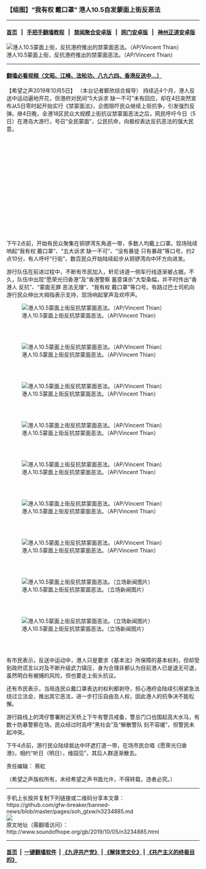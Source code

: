 ### 【组图】“我有权 戴口罩” 港人10.5自发蒙面上街反恶法
------------------------

#### [首页](https://github.com/gfw-breaker/banned-news/blob/master/README.md) &nbsp;&nbsp;|&nbsp;&nbsp; [手把手翻墙教程](https://github.com/gfw-breaker/guides/wiki) &nbsp;&nbsp;|&nbsp;&nbsp; [禁闻聚合安卓版](https://github.com/gfw-breaker/bn-android) &nbsp;&nbsp;|&nbsp;&nbsp; [网门安卓版](https://github.com/oGate2/oGate) &nbsp;&nbsp;|&nbsp;&nbsp; [神州正道安卓版](https://github.com/SzzdOgate/update) 



<div class="zhidingtu">
 <div class="ar-wrap-3x2">
  <img alt="港人10.5蒙面上街，反抗港府推出的禁蒙面恶法。（AP/Vincent Thian）" class="ar-wrap-inside-fill" src="http://img.soundofhope.org/2019/10/ap1-600x400.jpeg"/>
 </div>
 <div class="caption">
  港人10.5蒙面上街，反抗港府推出的禁蒙面恶法。（AP/Vincent Thian）
 </div>
</div>
<hr/>


#### [翻墙必看视频（文昭、江峰、法轮功、八九六四、香港反送中...）](https://github.com/gfw-breaker/banned-news/blob/master/pages/links.md)

<div class="content">
 <p>
  <span class="content-info-date">
   【希望之声2019年10月5日】
  </span>
  <span class="content-info-type">
   （本台记者鄭欣综合报导）
  </span>
  持续近4个月，港人反送中运动遍地开花，但港府对民间“5大诉求 缺一不可”未有回应，却在4日突然宣布从5日零时起开始实行《禁蒙面法》，企图阻吓民众继续上街抗争，引发强烈反弹。继4日晚，全港18区民众大规模上街抗议禁蒙面恶法之后，网民呼吁今日（5日）在港岛大游行，号召“全民蒙面”，公民抗命，向极权表达反抗恶法的强大民意。
 </p>
 <div class="widget ad-300x250 ad-ecf">
  <!-- ZW30 Post Embed 300x250 1 -->
  <ins class="adsbygoogle" data-ad-client="ca-pub-1519518652909441" data-ad-slot="9768754376" style="display:inline-block;width:300px;height:250px">
  </ins>
 </div>
 <p>
  下午2点前，开始有民众聚集在铜锣湾东角道一带，多数人均戴上口罩。现场陆续响起“我有权 戴口罩”、“五大诉求 缺一不可”、“没有暴徒 只有暴政”等口号。约2点10分，有人呼吁“行街”，数百民众开始陆续起步从铜锣湾向中环方向进发。
 </p>
 <p>
  游行队伍在前进过程中，不断有市民加入，轩尼诗道一侧车行线逐渐被占据。不久，队伍中出现“愿荣光归香港”及“香港警察 蓄意谋杀”大型条幅，并不时传出“香港人 反抗”、“蒙面无罪 恶法无理”、“我有权 戴口罩”等口号。有路过巴士司机向游行民众伸出大拇指表示支持，现场响起掌声及欢呼声。
 </p>
 <figure class="wp-caption aligncenter img-width-m" id="attachment_3234942">
  <img alt="港人10.5蒙面上街反抗禁蒙面恶法。（AP/Vincent Thian）" class="wp-image-3234942 size-medium" src="http://img.soundofhope.org/2019/10/ap1-600x400.jpeg" srcset="http://img.soundofhope.org/2019/10/ap1-600x400.jpeg 600w, http://img.soundofhope.org/2019/10/ap1-768x511.jpeg 768w, http://img.soundofhope.org/2019/10/ap1-180x120.jpeg 180w, http://img.soundofhope.org/2019/10/ap1-366x244.jpeg 366w, http://img.soundofhope.org/2019/10/ap1.jpeg 1000w">
   <br/><figcaption class="wp-caption-text">
    港人10.5蒙面上街反抗禁蒙面恶法。（AP/Vincent Thian）
   </figcaption><br/>
  </img>
 </figure><br/>
 <figure class="wp-caption aligncenter img-width-m" id="attachment_3234945">
  <img alt="港人10.5蒙面上街反抗禁蒙面恶法。（AP/Vincent Thian）" class="wp-image-3234945 size-medium" src="http://img.soundofhope.org/2019/10/ap2-600x400.jpeg" srcset="http://img.soundofhope.org/2019/10/ap2-600x400.jpeg 600w, http://img.soundofhope.org/2019/10/ap2-768x511.jpeg 768w, http://img.soundofhope.org/2019/10/ap2-180x120.jpeg 180w, http://img.soundofhope.org/2019/10/ap2-366x244.jpeg 366w, http://img.soundofhope.org/2019/10/ap2.jpeg 1000w">
   <br/><figcaption class="wp-caption-text">
    港人10.5蒙面上街反抗禁蒙面恶法。（AP/Vincent Thian）
   </figcaption><br/>
  </img>
 </figure><br/>
 <figure class="wp-caption aligncenter img-width-m" id="attachment_3234948">
  <img alt="港人10.5蒙面上街反抗禁蒙面恶法。（AP/Vincent Thian）" class="wp-image-3234948 size-medium" src="http://img.soundofhope.org/2019/10/ap3-600x400.jpeg" srcset="http://img.soundofhope.org/2019/10/ap3-600x400.jpeg 600w, http://img.soundofhope.org/2019/10/ap3-768x511.jpeg 768w, http://img.soundofhope.org/2019/10/ap3-180x120.jpeg 180w, http://img.soundofhope.org/2019/10/ap3-366x244.jpeg 366w, http://img.soundofhope.org/2019/10/ap3.jpeg 1000w">
   <br/><figcaption class="wp-caption-text">
    港人10.5蒙面上街反抗禁蒙面恶法。（AP/Vincent Thian）
   </figcaption><br/>
  </img>
 </figure><br/>
 <figure class="wp-caption aligncenter img-width-m" id="attachment_3234951">
  <img alt="港人10.5蒙面上街反抗禁蒙面恶法。（AP/Vincent Thian）" class="wp-image-3234951 size-medium" src="http://img.soundofhope.org/2019/10/ap4-600x400.jpeg" srcset="http://img.soundofhope.org/2019/10/ap4-600x400.jpeg 600w, http://img.soundofhope.org/2019/10/ap4-768x512.jpeg 768w, http://img.soundofhope.org/2019/10/ap4-180x120.jpeg 180w, http://img.soundofhope.org/2019/10/ap4-366x244.jpeg 366w, http://img.soundofhope.org/2019/10/ap4.jpeg 800w"/>
  <br/><figcaption class="wp-caption-text">
   港人10.5蒙面上街反抗禁蒙面恶法。（AP/Vincent Thian）
  </figcaption><br/>
 </figure><br/>
 <figure class="wp-caption aligncenter img-width-m" id="attachment_3234954">
  <img alt="港人10.5蒙面上街反抗禁蒙面恶法。（AP/Vincent Thian）" class="wp-image-3234954 size-medium" src="http://img.soundofhope.org/2019/10/ap5-600x400.jpeg" srcset="http://img.soundofhope.org/2019/10/ap5-600x400.jpeg 600w, http://img.soundofhope.org/2019/10/ap5-768x511.jpeg 768w, http://img.soundofhope.org/2019/10/ap5-180x120.jpeg 180w, http://img.soundofhope.org/2019/10/ap5-366x244.jpeg 366w, http://img.soundofhope.org/2019/10/ap5.jpeg 1000w"/>
  <br/><figcaption class="wp-caption-text">
   港人10.5蒙面上街反抗禁蒙面恶法。（AP/Vincent Thian）
  </figcaption><br/>
 </figure><br/>
 <figure class="wp-caption aligncenter img-width-m" id="attachment_3234957">
  <img alt="港人10.5蒙面上街反抗禁蒙面恶法。（AP/Vincent Thian）" class="wp-image-3234957 size-medium" src="http://img.soundofhope.org/2019/10/ap6-600x400.jpeg" srcset="http://img.soundofhope.org/2019/10/ap6-600x400.jpeg 600w, http://img.soundofhope.org/2019/10/ap6-768x511.jpeg 768w, http://img.soundofhope.org/2019/10/ap6-180x120.jpeg 180w, http://img.soundofhope.org/2019/10/ap6-366x244.jpeg 366w, http://img.soundofhope.org/2019/10/ap6.jpeg 1000w"/>
  <br/><figcaption class="wp-caption-text">
   港人10.5蒙面上街反抗禁蒙面恶法。（AP/Vincent Thian）
  </figcaption><br/>
 </figure><br/>
 <figure class="wp-caption aligncenter img-width-m" id="attachment_3234960">
  <img alt="港人10.5蒙面上街反抗禁蒙面恶法。（AP/Vincent Thian）" class="wp-image-3234960 size-medium" src="http://img.soundofhope.org/2019/10/ap7-600x400.jpeg" srcset="http://img.soundofhope.org/2019/10/ap7-600x400.jpeg 600w, http://img.soundofhope.org/2019/10/ap7-768x511.jpeg 768w, http://img.soundofhope.org/2019/10/ap7-180x120.jpeg 180w, http://img.soundofhope.org/2019/10/ap7-366x244.jpeg 366w, http://img.soundofhope.org/2019/10/ap7.jpeg 1000w"/>
  <br/><figcaption class="wp-caption-text">
   港人10.5蒙面上街反抗禁蒙面恶法。（AP/Vincent Thian）
  </figcaption><br/>
 </figure><br/>
 <figure class="wp-caption aligncenter img-width-m" id="attachment_3234963">
  <img alt="港人10.5蒙面上街反抗禁蒙面恶法。（立场新闻图片）" class="wp-image-3234963 size-medium" src="http://img.soundofhope.org/2019/10/lichangmengmian-600x600.jpg" srcset="http://img.soundofhope.org/2019/10/lichangmengmian-600x600.jpg 600w, http://img.soundofhope.org/2019/10/lichangmengmian-150x150.jpg 150w, http://img.soundofhope.org/2019/10/lichangmengmian-768x768.jpg 768w, http://img.soundofhope.org/2019/10/lichangmengmian-180x180.jpg 180w, http://img.soundofhope.org/2019/10/lichangmengmian-366x366.jpg 366w, http://img.soundofhope.org/2019/10/lichangmengmian.jpg 900w"/>
  <br/><figcaption class="wp-caption-text">
   港人10.5蒙面上街反抗禁蒙面恶法。（立场新闻图片）
  </figcaption><br/>
 </figure><br/>
 <figure class="wp-caption aligncenter img-width-m" id="attachment_3234966">
  <img alt="港人10.5蒙面上街反抗禁蒙面恶法。（立场新闻图片）" class="wp-image-3234966 size-medium" src="http://img.soundofhope.org/2019/10/lichangtaiguguangchang-600x401.jpg" srcset="http://img.soundofhope.org/2019/10/lichangtaiguguangchang-600x401.jpg 600w, http://img.soundofhope.org/2019/10/lichangtaiguguangchang-768x513.jpg 768w, http://img.soundofhope.org/2019/10/lichangtaiguguangchang-180x120.jpg 180w, http://img.soundofhope.org/2019/10/lichangtaiguguangchang-366x244.jpg 366w, http://img.soundofhope.org/2019/10/lichangtaiguguangchang.jpg 960w"/>
  <br/><figcaption class="wp-caption-text">
   港人10.5蒙面上街反抗禁蒙面恶法。（立场新闻图片）
  </figcaption><br/>
 </figure><br/>
 <p>
  有市民表示，反送中运动中，港人只是要求《基本法》所保障的基本权利，但却受到政府谎言以对及不断升级武力镇压，身为合理非都认为目前港人已是退无可退，虽然明白有被捕的风险，但也要走上街头抗议。
 </p>
 <p>
  还有市民表示，当局连民众戴口罩表达的权利都剥夺，担心港府会陆续引用紧急法绕过立法会，推出其它恶法，进一步打压自由及人权，因此港人的抗争决不能松懈。
 </p>
 <p>
  游行路线上的湾仔警署附近天桥上下午有警员戒备，警总门口也围起高大水马，有数十防暴警察在场。民众经过时高呼“黑社会”及“解散警队 刻不容缓”，但警民未起冲突。
 </p>
 <p>
  下午4点前，游行民众陆续抵达中环遮打道一带，在场市民合唱《愿荣光归香港》，相约“听日（明日），维园见”，其后人群逐渐散去。
 </p>
 <div class="content-info-btm">
  <p class="content-info-zerenbianji">
   <span class="content-info-title">
    责任编辑：
   </span>
   <span class="content-info-content">
    蔡紅
   </span>
  </p>
  <p class="content-info-refernote">
   （希望之声版权所有，未经希望之声书面允许，不得转载，违者必究。）
  </p>
 </div>
</div>

<hr/>
手机上长按并复制下列链接或二维码分享本文章：<br/>
https://github.com/gfw-breaker/banned-news/blob/master/pages/soh_gtxw/n3234885.md <br/>
<a href='https://github.com/gfw-breaker/banned-news/blob/master/pages/soh_gtxw/n3234885.md'><img src='https://github.com/gfw-breaker/banned-news/blob/master/pages/soh_gtxw/n3234885.md.png'/></a> <br/>
原文地址（需翻墙访问）：http://www.soundofhope.org/gb/2019/10/05/n3234885.html


------------------------
#### [首页](https://github.com/gfw-breaker/banned-news/blob/master/README.md) &nbsp;|&nbsp; [一键翻墙软件](https://github.com/gfw-breaker/nogfw/blob/master/README.md) &nbsp;| [《九评共产党》](https://github.com/gfw-breaker/9ping.md/blob/master/README.md#九评之一评共产党是什么) | [《解体党文化》](https://github.com/gfw-breaker/jtdwh.md/blob/master/README.md) | [《共产主义的终极目的》](https://github.com/gfw-breaker/gczydzjmd.md/blob/master/README.md)


<img src='http://gfw-breaker.win/banned-news/pages/soh_gtxw/n3234885.md' width='0px' height='0px'/>